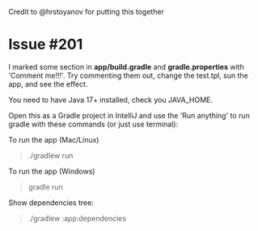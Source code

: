 
Credit to @hrstoyanov for putting this together

# Issue #201
I marked some section in **app/build.gradle** and **gradle.properties** with 'Comment me!!!'. 
Try commenting them out, change the test.tpl, sun the app,  and see the effect.

You need to have Java 17+ installed, check you JAVA_HOME.

Open this as a Gradle project in IntelliJ and use the 'Run anything' to run gradle with these commands (or just use terminal):

To run the app (Mac/Linux)
> ./gradlew run

To run the app (Windows)
> gradle run

Show dependencies tree:
> ./gradlew :app:dependencies
